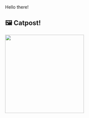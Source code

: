 Hello there!



## 🖼️ Catpost!

<sub>
    <img src="https://cdn2.thecatapi.com/images/qfF7EockW.png" height="256">
</sub>

